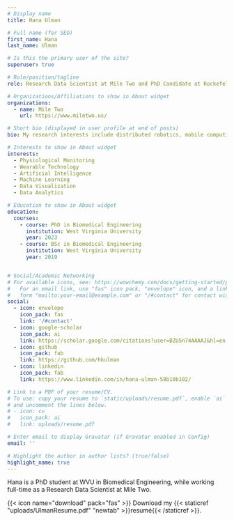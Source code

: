 ```yaml
---
# Display name
title: Hana Ulman

# Full name (for SEO)
first_name: Hana
last_name: Ulman

# Is this the primary user of the site?
superuser: true

# Role/position/tagline
role: Research Data Scientist at Mile Two and PhD Candidate at Rockefeller Neuroscience Institute, WVU

# Organizations/Affiliations to show in About widget
organizations:
  - name: Mile Two
    url: https://www.miletwo.us/

# Short bio (displayed in user profile at end of posts)
bio: My research interests include distributed robotics, mobile computing and programmable matter.

# Interests to show in About widget
interests:
  - Physiological Monitoring
  - Wearable Technology
  - Artificial Intelligence
  - Machine Learning
  - Data Visualization
  - Data Analytics

# Education to show in About widget
education:
  courses:
    - course: PhD in Biomedical Engineering
      institution: West Virginia University
      year: 2023
    - course: BSc in Biomedical Engineering
      institution: West Virginia University
      year: 2019


# Social/Academic Networking
# For available icons, see: https://wowchemy.com/docs/getting-started/page-builder/#icons
#   For an email link, use "fas" icon pack, "envelope" icon, and a link in the
#   form "mailto:your-email@example.com" or "/#contact" for contact widget.
social:
  - icon: envelope
    icon_pack: fas
    link: '/#contact'
  - icon: google-scholar
    icon_pack: ai
    link: https://scholar.google.com/citations?user=BZU5n74AAAAJ&hl=en
  - icon: github
    icon_pack: fab
    link: https://github.com/hkulman
  - icon: linkedin
    icon_pack: fab
    link: https://www.linkedin.com/in/hana-ulman-58b10b102/

# Link to a PDF of your resume/CV.
# To use: copy your resume to `static/uploads/resume.pdf`, enable `ai` icons in `params.yaml`,
# and uncomment the lines below.
# - icon: cv
#   icon_pack: ai
#   link: uploads/resume.pdf

# Enter email to display Gravatar (if Gravatar enabled in Config)
email: ''

# Highlight the author in author lists? (true/false)
highlight_name: true
---
```


Hana is a PhD student at WVU in Biomedical Engineering, while working full-time as a Research Data Scientist at Mile Two. 


{{< icon name="download" pack="fas" >}} Download my {{< staticref "uploads/UlmanResume.pdf" "newtab" >}}resumé{{< /staticref >}}.

